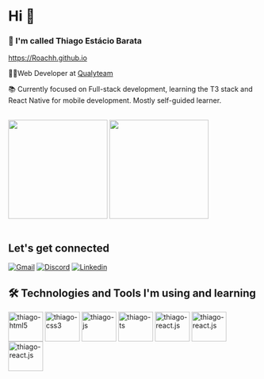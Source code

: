 # Hi 👋

### 👨 I'm called Thiago Estácio Barata

https://Roachh.github.io

👨‍💻Web Developer at [Qualyteam](https://qualyteam.com/pb/)

📚 Currently focused on Full-stack development, learning the T3 stack and React Native for mobile development. Mostly self-guided learner.

<br />

<div>
  <img align="center" height='200em' src='https://github-readme-stats.vercel.app/api?username=Roachh&theme=tokyonight' />
  <img align="center" height='200em' src='https://github-readme-stats.vercel.app/api/top-langs/?username=Roachh&theme=tokyonight' />
</div>

<br />

## Let's get connected

[![Gmail](https://img.shields.io/badge/Gmail-D14836?style=for-the-badge&logo=gmail&logoColor=white)](mailto:thgebarata@gmail.com)
[![Discord](https://img.shields.io/badge/Discord-7289DA?style=for-the-badge&logo=discord&logoColor=white)](https://discord.com/users/166624029808132096)
[![Linkedin](https://img.shields.io/badge/LinkedIn-0077B5?style=for-the-badge&logo=linkedin&logoColor=white)](https://www.linkedin.com/in/thiago-e-86a0208a)


## 🛠 Technologies and Tools I'm using and learning

<div>
  <img align="center" alt="thiago-html5" height="60" width="70" src="https://cdn.jsdelivr.net/gh/devicons/devicon/icons/html5/html5-original.svg" />
  <img align="center" alt="thiago-css3" height="60" width="70" src="https://cdn.jsdelivr.net/gh/devicons/devicon/icons/css3/css3-original.svg" />
  <img align="center" alt="thiago-js" height="60" width="70" src="https://cdn.jsdelivr.net/gh/devicons/devicon/icons/javascript/javascript-original.svg" />
  <img align="center" alt="thiago-ts" height="60" width="70" src="https://cdn.jsdelivr.net/gh/devicons/devicon/icons/typescript/typescript-original.svg" />
  <img align="center" alt="thiago-react.js" height="60" width="70" src="https://cdn.jsdelivr.net/gh/devicons/devicon/icons/react/react-original.svg" />  
  <img align="center" alt="thiago-react.js" height="60" width="70" src="https://cdn.jsdelivr.net/gh/devicons/devicon/icons/nextjs/nextjs-original-wordmark.svg" />   
  <img align="center" alt="thiago-react.js" height="60" width="70" src="https://cdn.jsdelivr.net/gh/devicons/devicon/icons/express/express-original-wordmark.svg" />
  
</div>
